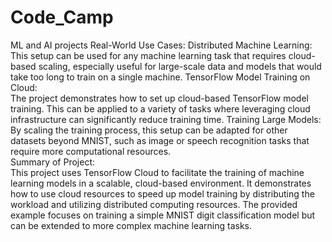# Code_Camp
ML and AI projects
Real-World Use Cases:
Distributed Machine Learning:
<br>
This setup can be used for any machine learning task that requires cloud-based scaling, especially useful for large-scale data and models that would take too long to train on a single machine.
TensorFlow Model Training on Cloud:
<br>
The project demonstrates how to set up cloud-based TensorFlow model training. This can be applied to a variety of tasks where leveraging cloud infrastructure can significantly reduce training time.
Training Large Models:
<br>
By scaling the training process, this setup can be adapted for other datasets beyond MNIST, such as image or speech recognition tasks that require more computational resources.
<br>
Summary of Project:
<br>
This project uses TensorFlow Cloud to facilitate the training of machine learning models in a scalable, cloud-based environment. It demonstrates how to use cloud resources to speed up model training by distributing the workload and utilizing distributed computing resources. The provided example focuses on training a simple MNIST digit classification model but can be extended to more complex machine learning tasks.
